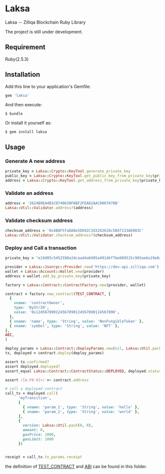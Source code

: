 # Laksa

Laksa -- Zilliqa Blockchain Ruby Library

The project is still under development.

## Requirement

Ruby(2.5.3)

## Installation

Add this line to your application's Gemfile:

```ruby
gem 'laksa'
```

And then execute:

    $ bundle

Or install it yourself as:

    $ gem install laksa

## Usage

### Generate A new address
```ruby
private_key = Laksa::Crypto::KeyTool.generate_private_key
public_key = Laksa::Crypto::KeyTool.get_public_key_from_private_key(private_key)
address = Laksa::Crypto::KeyTool.get_address_from_private_key(private_key)
```

### Validate an address
```ruby
address = '2624B9EA4B1CD740630F6BF2FEA82AAC0067070B'
Laksa::Util::Validator.address?(address)
```

### Validate checksum address
```ruby
checksum_address = '0x4BAF5faDA8e5Db92C3d3242618c5B47133AE003C'
Laksa::Util::Validator.checksum_address?(checksum_address)
```

### Deploy and Call a transaction
```ruby
private_key = "e19d05c5452598e24caad4a0d85a49146f7be089515c905ae6a19e8a578a6930"

provider = Laksa::Jsonrpc::Provider.new('https://dev-api.zilliqa.com')
wallet = Laksa::Account::Wallet.new(provider)
address = wallet.add_by_private_key(private_key)

factory = Laksa::Contract::ContractFactory.new(provider, wallet)

contract = factory.new_contract(TEST_CONTRACT, [
  {
    vname: 'contractOwner',
    type: 'ByStr20',
    value: '0x124567890124567890124567890124567890',
  },
  { vname: 'name', type: 'String', value: 'NonFungibleToken' },
  { vname: 'symbol', type: 'String', value: 'NFT' },
],
ABI,
)

deploy_params = Laksa::Contract::DeployParams.new(nil, Laksa::Util.pack(8, 8), nil, 1000, 1000, nil)
tx, deployed = contract.deploy(deploy_params)    

assert tx.confirmed?
assert deployed.deployed?
assert_equal Laksa::Contract::ContractStatus::DEPLOYED, deployed.status

assert /[A-F0-9]+/ =~ contract.address

# call a deployed contract
call_tx = deployed.call(
      'myTransition',
      [
        { vname: 'param_1', type: 'String', value: 'hello' },
        { vname: 'param_2', type: 'String', value: 'world' },
      ],
      {
        version: Laksa::Util.pack(8, 8),
        amount: 0,
        gasPrice: 1000,
        gasLimit: 1000
      })


receipt = call_tx.tx_params.receipt
```

the definition of [TEST_CONTRACT](https://github.com/FireStack-Lab/LaksaRuby/blob/master/test/contract/test_contract.rb) and [ABI](https://github.com/FireStack-Lab/LaksaRuby/blob/master/test/contract/test_abi.rb) can be found in this folder. 